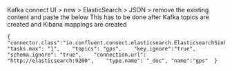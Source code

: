 Kafka connect UI > new > ElasticSearch > JSON > remove the existing content and paste the below
This has to be done after Kafka topics are created and Kibana mappings are created

```
{    "connector.class":"io.confluent.connect.elasticsearch.ElasticsearchSinkConnector",    "tasks.max": "1",    "topics": "gps",    "key.ignore":"true",    "schema.ignore": "true",    "connection.url": "http://elasticsearch:9200",    "type.name": "_doc", "name":"gps"  }
```
